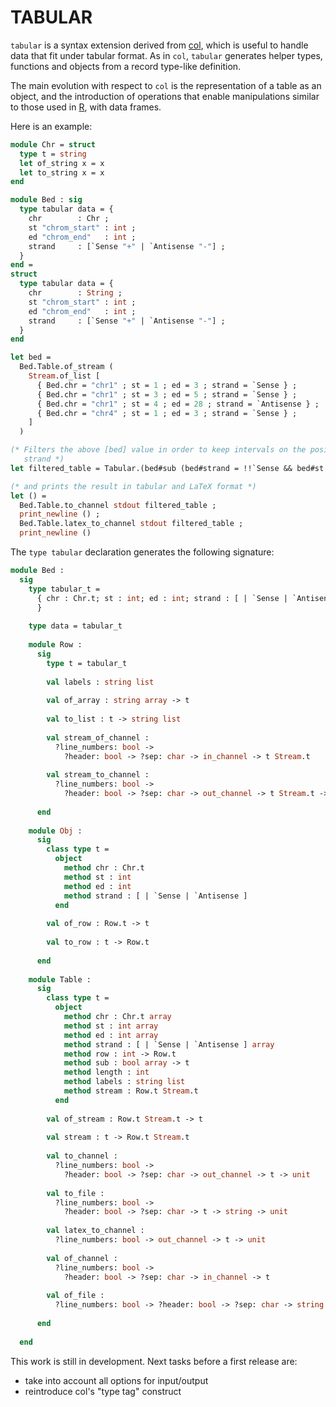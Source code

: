 TABULAR
=====

`tabular` is a syntax extension derived from
[col](https://github.com/pveber/col), which is useful to handle data
that fit under tabular format. As in `col`, `tabular` generates helper
types, functions and objects from a record type-like definition.

The main evolution with respect to `col` is the representation of a
table as an object, and the introduction of operations that enable
manipulations similar to those used in [R](http://www.r-project.org/),
with data frames.

Here is an example:
```ocaml
module Chr = struct
  type t = string
  let of_string x = x
  let to_string x = x
end

module Bed : sig
  type tabular data = {
    chr        : Chr ;
    st "chrom_start" : int ;
    ed "chrom_end"   : int ;
    strand     : [`Sense "+" | `Antisense "-"] ;
  }
end =
struct
  type tabular data = {
    chr        : String ;
    st "chrom_start" : int ;
    ed "chrom_end"   : int ;
    strand     : [`Sense "+" | `Antisense "-"] ;
  }
end

let bed = 
  Bed.Table.of_stream (
    Stream.of_list [
      { Bed.chr = "chr1" ; st = 1 ; ed = 3 ; strand = `Sense } ;
      { Bed.chr = "chr1" ; st = 3 ; ed = 5 ; strand = `Sense } ;
      { Bed.chr = "chr1" ; st = 4 ; ed = 28 ; strand = `Antisense } ;
      { Bed.chr = "chr4" ; st = 1 ; ed = 3 ; strand = `Sense } ;
    ]
  )

(* Filters the above [bed] value in order to keep intervals on the positive
   strand *)
let filtered_table = Tabular.(bed#sub (bed#strand = !!`Sense && bed#st > !!1))

(* and prints the result in tabular and LaTeX format *)
let () = 
  Bed.Table.to_channel stdout filtered_table ;
  print_newline () ;
  Bed.Table.latex_to_channel stdout filtered_table ;
  print_newline ()
```

The `type tabular` declaration generates the following signature:
```ocaml
module Bed :
  sig
    type tabular_t =
      { chr : Chr.t; st : int; ed : int; strand : [ | `Sense | `Antisense ]
      }
    
    type data = tabular_t
    
    module Row :
      sig
        type t = tabular_t
        
        val labels : string list
          
        val of_array : string array -> t
          
        val to_list : t -> string list
          
        val stream_of_channel :
          ?line_numbers: bool ->
            ?header: bool -> ?sep: char -> in_channel -> t Stream.t
          
        val stream_to_channel :
          ?line_numbers: bool ->
            ?header: bool -> ?sep: char -> out_channel -> t Stream.t -> unit
          
      end
      
    module Obj :
      sig
        class type t =
          object
            method chr : Chr.t
            method st : int
            method ed : int
            method strand : [ | `Sense | `Antisense ]
          end
          
        val of_row : Row.t -> t
          
        val to_row : t -> Row.t
          
      end
      
    module Table :
      sig
        class type t =
          object
            method chr : Chr.t array
            method st : int array
            method ed : int array
            method strand : [ | `Sense | `Antisense ] array
            method row : int -> Row.t
            method sub : bool array -> t
            method length : int
            method labels : string list
            method stream : Row.t Stream.t
          end
          
        val of_stream : Row.t Stream.t -> t
          
        val stream : t -> Row.t Stream.t
          
        val to_channel :
          ?line_numbers: bool ->
            ?header: bool -> ?sep: char -> out_channel -> t -> unit
          
        val to_file :
          ?line_numbers: bool ->
            ?header: bool -> ?sep: char -> t -> string -> unit
          
        val latex_to_channel :
          ?line_numbers: bool -> out_channel -> t -> unit
          
        val of_channel :
          ?line_numbers: bool ->
            ?header: bool -> ?sep: char -> in_channel -> t
          
        val of_file :
          ?line_numbers: bool -> ?header: bool -> ?sep: char -> string -> t
          
      end
      
  end
```

This work is still in development. Next tasks before a first release are:
- take into account all options for input/output
- reintroduce col's "type tag" construct

